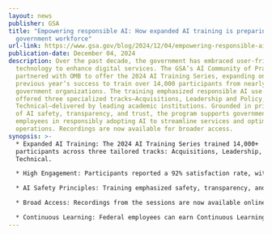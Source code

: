 ```yaml
---
layout: news
publisher: GSA
title: "Empowering responsible AI: How expanded AI training is preparing the
  government workforce"
url-link: https://www.gsa.gov/blog/2024/12/04/empowering-responsible-ai-how-expanded-ai-training-is-preparing-the-government-workforce
publication-date: December 04, 2024
description: Over the past decade, the government has embraced user-friendly
  technology to enhance digital services. The GSA’s AI Community of Practice
  partnered with OMB to offer the 2024 AI Training Series, expanding on the
  previous year’s success to train over 14,000 participants from nearly 200
  government organizations. The training emphasized responsible AI use and
  offered three specialized tracks—Acquisitions, Leadership and Policy, and
  Technical—delivered by leading academic institutions. Grounded in principles
  of AI safety, transparency, and trust, the program supports government
  employees in responsibly adopting AI to streamline services and optimize
  operations. Recordings are now available for broader access.
synopsis: >-
  * Expanded AI Training: The 2024 AI Training Series trained 14,000+
  participants across three tailored tracks: Acquisitions, Leadership, and
  Technical.

  * High Engagement: Participants reported a 92% satisfaction rate, with positive feedback on content relevance and presentation quality.

  * AI Safety Principles: Training emphasized safety, transparency, and trustworthiness, in alignment with federal AI directives and policies.

  * Broad Access: Recordings from the sessions are now available online, with modules to be added to agency learning systems by FY25 Q2.

  * Continuous Learning: Federal employees can earn Continuous Learning Points and access past recordings via the AI CoP Community Connect page.
---
```

